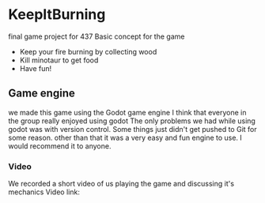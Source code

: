 # KeepItBurning
final game project for 437
Basic concept for the game
- Keep your fire burning by collecting wood
- Kill minotaur to get food
- Have fun!

## Game engine
we made this game using the Godot game engine
I think that everyone in the group really enjoyed using godot 
The only problems we had while using godot was with version control. Some things just didn't get pushed to Git for some reason.
other than that it was a very easy and fun engine to use. I would recommend it to anyone.

### Video
We recorded a short video of us playing the game and discussing it's mechanics
Video link: 
